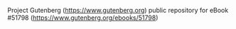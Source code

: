 Project Gutenberg (https://www.gutenberg.org) public repository for
eBook #51798 (https://www.gutenberg.org/ebooks/51798)
